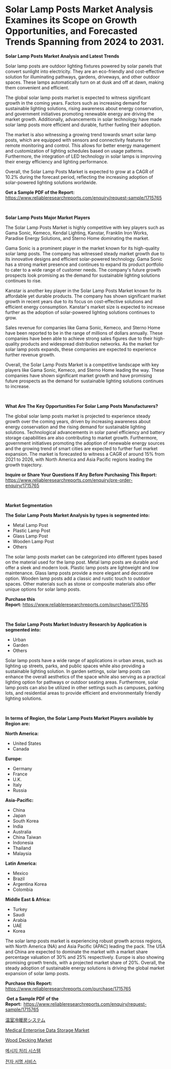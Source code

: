 <p><h1>Solar Lamp Posts Market Analysis Examines its Scope on Growth Opportunities, and Forecasted Trends Spanning from 2024 to 2031.</h1></p><p><strong>Solar Lamp Posts Market Analysis and Latest Trends</strong></p>
<p><p>Solar lamp posts are outdoor lighting fixtures powered by solar panels that convert sunlight into electricity. They are an eco-friendly and cost-effective solution for illuminating pathways, gardens, driveways, and other outdoor spaces. These lamps automatically turn on at dusk and off at dawn, making them convenient and efficient.</p><p>The global solar lamp posts market is expected to witness significant growth in the coming years. Factors such as increasing demand for sustainable lighting solutions, rising awareness about energy conservation, and government initiatives promoting renewable energy are driving the market growth. Additionally, advancements in solar technology have made solar lamp posts more efficient and durable, further fueling their adoption.</p><p>The market is also witnessing a growing trend towards smart solar lamp posts, which are equipped with sensors and connectivity features for remote monitoring and control. This allows for better energy management and customization of lighting schedules based on usage patterns. Furthermore, the integration of LED technology in solar lamps is improving their energy efficiency and lighting performance.</p><p>Overall, the Solar Lamp Posts Market is expected to grow at a CAGR of 10.2% during the forecast period, reflecting the increasing adoption of solar-powered lighting solutions worldwide.</p></p>
<p><strong>Get a Sample PDF of the Report:&nbsp;</strong> <a href="https://www.reliableresearchreports.com/enquiry/request-sample/1715765">https://www.reliableresearchreports.com/enquiry/request-sample/1715765</a></p>
<p>&nbsp;</p>
<p><strong>Solar Lamp Posts Major Market Players</strong></p>
<p><p>The Solar Lamp Posts Market is highly competitive with key players such as Gama Sonic, Kemeco, Kendal Lighting, Kanstar, Franklin Iron Works, Paradise Energy Solutions, and Sterno Home dominating the market.</p><p>Gama Sonic is a prominent player in the market known for its high-quality solar lamp posts. The company has witnessed steady market growth due to its innovative designs and efficient solar-powered technology. Gama Sonic has a strong market presence and continues to expand its product portfolio to cater to a wide range of customer needs. The company's future growth prospects look promising as the demand for sustainable lighting solutions continues to rise.</p><p>Kanstar is another key player in the Solar Lamp Posts Market known for its affordable yet durable products. The company has shown significant market growth in recent years due to its focus on cost-effective solutions and efficient energy consumption. Kanstar's market size is expected to increase further as the adoption of solar-powered lighting solutions continues to grow.</p><p>Sales revenue for companies like Gama Sonic, Kemeco, and Sterno Home have been reported to be in the range of millions of dollars annually. These companies have been able to achieve strong sales figures due to their high-quality products and widespread distribution networks. As the market for solar lamp posts expands, these companies are expected to experience further revenue growth.</p><p>Overall, the Solar Lamp Posts Market is a competitive landscape with key players like Gama Sonic, Kemeco, and Sterno Home leading the way. These companies have shown significant market growth and have promising future prospects as the demand for sustainable lighting solutions continues to increase.</p></p>
<p>&nbsp;</p>
<p><strong>What Are The Key Opportunities For Solar Lamp Posts Manufacturers?</strong></p>
<p><p>The global solar lamp posts market is projected to experience steady growth over the coming years, driven by increasing awareness about energy conservation and the rising demand for sustainable lighting solutions. Technological advancements in solar panel efficiency and battery storage capabilities are also contributing to market growth. Furthermore, government initiatives promoting the adoption of renewable energy sources and the growing trend of smart cities are expected to further fuel market expansion. The market is forecasted to witness a CAGR of around 15% from 2021 to 2026, with North America and Asia Pacific regions leading the growth trajectory.</p></p>
<p><strong>Inquire or Share Your Questions If Any Before Purchasing This Report:</strong> <a href="https://www.reliableresearchreports.com/enquiry/pre-order-enquiry/1715765">https://www.reliableresearchreports.com/enquiry/pre-order-enquiry/1715765</a></p>
<p>&nbsp;</p>
<p><strong>Market Segmentation</strong></p>
<p><strong>The Solar Lamp Posts Market Analysis by types is segmented into:</strong></p>
<p><ul><li>Metal Lamp Post</li><li>Plastic Lamp Post</li><li>Glass Lamp Post</li><li>Wooden Lamp Post</li><li>Others</li></ul></p>
<p><p>The solar lamp posts market can be categorized into different types based on the material used for the lamp post. Metal lamp posts are durable and offer a sleek and modern look. Plastic lamp posts are lightweight and low maintenance. Glass lamp posts provide a more elegant and decorative option. Wooden lamp posts add a classic and rustic touch to outdoor spaces. Other materials such as stone or composite materials also offer unique options for solar lamp posts.</p></p>
<p><strong>Purchase this Report:&nbsp;</strong><a href="https://www.reliableresearchreports.com/purchase/1715765">https://www.reliableresearchreports.com/purchase/1715765</a></p>
<p>&nbsp;</p>
<p><strong>The Solar Lamp Posts Market Industry Research by Application is segmented into:</strong></p>
<p><ul><li>Urban</li><li>Garden</li><li>Others</li></ul></p>
<p><p>Solar lamp posts have a wide range of applications in urban areas, such as lighting up streets, parks, and public spaces while also providing a sustainable lighting solution. In garden settings, solar lamp posts can enhance the overall aesthetics of the space while also serving as a practical lighting option for pathways or outdoor seating areas. Furthermore, solar lamp posts can also be utilized in other settings such as campuses, parking lots, and residential areas to provide efficient and environmentally friendly lighting solutions.</p></p>
<p>&nbsp;</p>
<p><strong>In terms of Region, the Solar Lamp Posts Market Players available by Region are:</strong></p>
<p>
    <p> <strong> North America: </strong>
        <ul>
            <li>United States</li>
            <li>Canada</li>
        </ul>
        </p> 
    <p> <strong> Europe: </strong>
        <ul>
            <li>Germany</li>
            <li>France</li>
            <li>U.K.</li>
            <li>Italy</li>
            <li>Russia</li>
        </ul>
        </p> 
    <p> <strong> Asia-Pacific: </strong>
        <ul>
            <li>China</li>
            <li>Japan</li>
            <li>South Korea</li>
            <li>India</li>
            <li>Australia</li>
            <li>China Taiwan</li>
            <li>Indonesia</li>
            <li>Thailand</li>
            <li>Malaysia</li>
        </ul>
        </p> 
    <p> <strong> Latin America: </strong>
        <ul>
            <li>Mexico</li>
            <li>Brazil</li>
            <li>Argentina Korea</li>
            <li>Colombia</li>
        </ul>
        </p> 
    <p> <strong> Middle East & Africa: </strong>
        <ul>
            <li>Turkey</li>
            <li>Saudi</li>
            <li>Arabia</li>
            <li>UAE</li>
            <li>Korea</li>
        </ul>
    </p>
    </p>
<p><p>The solar lamp posts market is experiencing robust growth across regions, with North America (NA) and Asia Pacific (APAC) leading the pack. The USA and China are expected to dominate the market with a market share percentage valuation of 30% and 25% respectively. Europe is also showing promising growth trends, with a projected market share of 20%. Overall, the steady adoption of sustainable energy solutions is driving the global market expansion of solar lamp posts.</p></p>
<p><strong>Purchase this Report: </strong><a href="https://www.reliableresearchreports.com/purchase/1715765">https://www.reliableresearchreports.com/purchase/1715765</a></p>
<p>&nbsp;<strong>Get a Sample PDF of the Report:&nbsp;&nbsp;</strong><a href="https://www.reliableresearchreports.com/enquiry/request-sample/1715765">https://www.reliableresearchreports.com/enquiry/request-sample/1715765</a></p>
<p><strong></strong></p>
<p><p><a href="https://medium.com/@briaabshire64/%E6%B8%A9%E5%AE%A4%E5%8A%A0%E7%86%B1-%E5%86%B7%E5%8D%B4%E3%82%B7%E3%82%B9%E3%83%86%E3%83%A0%E5%B8%82%E5%A0%B4%E3%81%AE%E8%A6%8F%E6%A8%A1%E3%81%A8%E5%B8%82%E5%A0%B4%E5%8B%95%E5%90%91-%E5%AE%8C%E5%85%A8%E3%81%AA%E7%94%A3%E6%A5%AD%E6%A6%82%E8%A6%81-2024%E5%B9%B4%E3%81%8B%E3%82%892031%E5%B9%B4%E3%81%BE%E3%81%A7-30ab3b444078">温室冷暖房システム</a></p><p><a href="https://noble-drawer-34c.notion.site/Medical-Enterprise-Data-Storage-Market-Centers-on-Aspects-such-as-Market-Growth-Market-Share-Marke-336a5bd497b74acc8cae229965c8b780">Medical Enterprise Data Storage Market</a></p><p><a href="https://view.publitas.com/reportprime-1/insights-into-wood-decking-market-size-analysing-market-share-trends-and-growth-from-2024-to-2031/">Wood Decking Market</a></p><p><a href="https://medium.com/@timothychapman46/%EB%A9%94%EC%8B%9C%EC%A7%80-%EC%B2%98%EB%A6%AC-%EC%8B%9C%EC%8A%A4%ED%85%9C-%EC%8B%9C%EC%9E%A5-2031%EB%85%84%EA%B9%8C%EC%A7%80%EC%9D%98-%EB%8F%99%ED%96%A5-%EC%98%88%EC%B8%A1-%EB%B0%8F-%EA%B2%BD%EC%9F%81-%EB%B6%84%EC%84%9D-eca47dace9f8">메시지 처리 시스템</a></p><p><a href="https://medium.com/@timothychapman46/%EC%A0%84%EC%9E%90-%EC%84%9C%EB%AA%85-%EC%84%9C%EB%B9%84%EC%8A%A4-%EC%8B%9C%EC%9E%A5-%EB%B6%84%EC%84%9D-%EA%B8%80%EB%A1%9C%EB%B2%8C-%EC%82%B0%EC%97%85-%EC%A0%84%EB%A7%9D%EA%B3%BC-%EC%98%88%EC%B8%A1-2024%EB%85%84%EB%B6%80%ED%84%B0-2031%EB%85%84%EA%B9%8C%EC%A7%80-96059ef9d4c7">전자 서명 서비스</a></p></p>